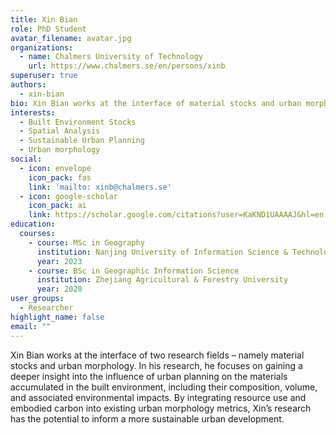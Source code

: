 ```yaml
---
title: Xin Bian
role: PhD Student
avatar_filename: avatar.jpg
organizations:
  - name: Chalmers University of Technology
    url: https://www.chalmers.se/en/persons/xinb
superuser: true
authors:
  - xin-bian
bio: Xin Bian works at the interface of material stocks and urban morphology.
interests:
  - Built Environment Stocks
  - Spatial Analysis
  - Sustainable Urban Planning
  - Urban morphology
social:
  - icon: envelope
    icon_pack: fas
    link: 'mailto: xinb@chalmers.se'
  - icon: google-scholar
    icon_pack: ai
    link: https://scholar.google.com/citations?user=KaKND1UAAAAJ&hl=en
education:
  courses:
    - course: MSc in Geography
      institution: Nanjing University of Information Science & Technology
      year: 2023
    - course: BSc in Geographic Information Science
      institution: Zhejiang Agricultural & Forestry University
      year: 2020
user_groups:
  - Researcher
highlight_name: false
email: ""
---
```

Xin Bian works at the interface of two research fields – namely material stocks and urban morphology. In his research, he focuses on gaining a deeper insight into the influence of urban planning on the materials accumulated in the built environment, including their composition, volume, and associated environmental impacts. By integrating resource use and embodied carbon into existing urban morphology metrics, Xin’s research has the potential to inform a more sustainable urban development.